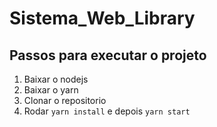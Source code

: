 # Sistema_Web_Library

## Passos para executar o projeto

1. Baixar o nodejs
2. Baixar o yarn
3. Clonar o repositorio
4. Rodar ``yarn install`` e depois ``yarn start``